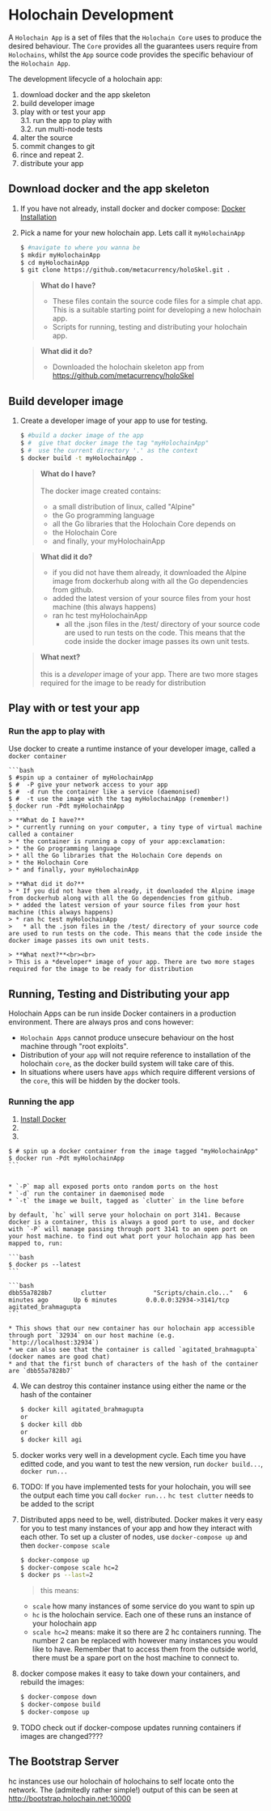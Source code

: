 # Holochain Development

A `Holochain App` is a set of files that the `Holochain Core` uses to produce the desired behaviour. The `Core` provides all the guarantees users require from `Holochains`, whilst the `App` source code provides the specific behaviour of the `Holochain App`.

The development lifecycle of a holochain app:
1. download docker and the app skeleton
2. build developer image
3. play with or test your app<br>
  3.1. run the app to play with<br>
  3.2. run multi-node tests
4. alter the source
5. commit changes to git
6. rince and repeat 2.
7. distribute your app

## Download docker and the app skeleton
1. If you have not already, install docker and docker compose: [Docker Installation](Docker-Installation-for-Developers)

2. Pick a name for your new holochain app. Lets call it `myHolochainApp`
    ```bash 
    $ #navigate to where you wanna be
    $ mkdir myHolochainApp
    $ cd myHolochainApp
    $ git clone https://github.com/metacurrency/holoSkel.git .
    ```
    > **What do I have?**
    > * These files contain the source code files for a simple chat app. This is a suitable starting point for developing a new holochain app.
    > * Scripts for running, testing and distributing your holochain app.

    > **What did it do?**
    > * Downloaded the holochain skeleton app from https://github.com/metacurrency/holoSkel
  
## Build developer image
1. Create a developer image of your app to use for testing.

    ```bash
    $ #build a docker image of the app
    $ #  give that docker image the tag "myHolochainApp"
    $ #  use the current directory '.' as the context
    $ docker build -t myHolochainApp .
    ```
    > **What do I have?**<br><br>
    > The docker image created contains:
    > * a small distribution of linux, called "Alpine"
    > * the Go programming language
    > * all the Go libraries that the Holochain Core depends on
    > * the Holochain Core
    > * and finally, your myHolochainApp

    > **What did it do?**
    > * if you did not have them already, it downloaded the Alpine image from dockerhub along with all the Go dependencies from github.
    > * added the latest version of your source files from your host machine (this always happens)
    > * ran hc test myHolochainApp
    >   * all the .json files in the /test/ directory of your source code are used to run tests on the code. This means that the code inside the docker image passes its own unit tests.

    > **What next?**<br><br>
    > this is a *developer* image of your app. There are two more stages required for the image to be ready for distribution 

## Play with or test your app
### Run the app to play with
Use docker to create a runtime instance of your developer image, called a `docker container`

    ```bash
    $ #spin up a container of myHolochainApp
    $ #  -P give your network access to your app
    $ #  -d run the container like a service (daemonised)
    $ #  -t use the image with the tag myHolochainApp (remember!)
    $ docker run -Pdt myHolochainApp
    ```
    > **What do I have?**
    > * currently running on your computer, a tiny type of virtual machine called a container
    > * the container is running a copy of your app:exclamation:
    > * the Go programming language
    > * all the Go libraries that the Holochain Core depends on
    > * the Holochain Core
    > * and finally, your myHolochainApp

    > **What did it do?**
    > * If you did not have them already, it downloaded the Alpine image from dockerhub along with all the Go dependencies from github.
    > * added the latest version of your source files from your host machine (this always happens)
    > * ran hc test myHolochainApp
    >   * all the .json files in the /test/ directory of your source code are used to run tests on the code. This means that the code inside the docker image passes its own unit tests.

    > **What next?**<br><br>
    > This is a *developer* image of your app. There are two more stages required for the image to be ready for distribution 

## Running, Testing and Distributing your app
Holochain Apps can be run inside Docker containers in a production environment. There are always pros and cons however:
* `Holochain Apps` cannot produce unsecure behaviour on the host machine through "root exploits".
* Distribution of your `app` will not require reference to installation of the holochain `core`, as the docker build system will take care of this.
* In situations where users have `apps` which require different versions of the `core`, this will be hidden by the docker tools.

### Running the app
1. [Install Docker](Docker-Installation-for-Developers)
2. 
3. 
    

    $ # spin up a docker container from the image tagged "myHolochainApp"
    $ docker run -Pdt myHolochainApp
    ```


    * `-P` map all exposed ports onto random ports on the host
    * `-d` run the container in daemonised mode
    * `-t` the image we built, tagged as `clutter` in the line before

    by default, `hc` will serve your holochain on port 3141. Because docker is a container, this is always a good port to use, and docker with `-P` will manage passing through port 3141 to an open port on your host machine. to find out what port your holochain app has been mapped to, run:

    ```bash
    $ docker ps --latest
    ```

    ```bash
    dbb55a7828b7        clutter             "Scripts/chain.clo..."   6 minutes ago       Up 6 minutes        0.0.0.0:32934->3141/tcp   agitated_brahmagupta
    ```

    * This shows that our new container has our holochain app accessible through port `32934` on our host machine (e.g. `http://localhost:32934`)
    * we can also see that the container is called `agitated_brahmagupta` (docker names are good chat)
    * and that the first bunch of characters of the hash of the container are `dbb55a7828b7`

4. We can destroy this container instance using either the name or the hash of the container

    ```bash
    $ docker kill agitated_brahmagupta
    or
    $ docker kill dbb
    or
    $ docker kill agi
    ```

5. docker works very well in a development cycle. Each time you have editted code, and you want to test the new version, run `docker build...`, `docker run...`

6. TODO: If you have implemented tests for your holochain, you will see the output each time you call `docker run...`
    `hc test clutter` needs to be added to the script

7. Distributed apps need to be, well, distributed. Docker makes it very easy for you to test many instances of your app and how they interact with each other. To set up a cluster of nodes, use `docker-compose up` and then `docker-compose scale`

    ```bash
    $ docker-compose up
    $ docker-compose scale hc=2
    $ docker ps --last=2
    ```
    > this means:
    * `scale` how many instances of some service do you want to spin up
    * `hc` is the holochain service. Each one of these runs an instance of your holochain app
    * `scale hc=2` means: make it so there are 2 hc containers running. The number 2 can be replaced with however many instances you would like to have. Remember that to access them from the outside world, there must be a spare port on the host machine to connect to.

8. docker compose makes it easy to take down your containers, and rebuild the images:

    ```bash
    $ docker-compose down
    $ docker-compose build
    $ docker-compose up
    ```

9. TODO check out if docker-compose updates running containers if images are changed????

## The Bootstrap Server
hc instances use our holochain of holochains to self locate onto the network. The (admitedly rather simple!) output of this can be seen at http://bootstrap.holochain.net:10000